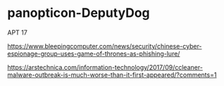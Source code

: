 # panopticon-DeputyDog

APT 17

https://www.bleepingcomputer.com/news/security/chinese-cyber-espionage-group-uses-game-of-thrones-as-phishing-lure/

https://arstechnica.com/information-technology/2017/09/ccleaner-malware-outbreak-is-much-worse-than-it-first-appeared/?comments=1
